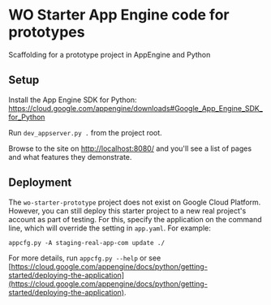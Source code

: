# WO Starter App Engine code for prototypes

Scaffolding for a prototype project in AppEngine and Python

## Setup

Install the App Engine SDK for Python: https://cloud.google.com/appengine/downloads#Google_App_Engine_SDK_for_Python

Run `dev_appserver.py .` from the project root.

Browse to the site on [http://localhost:8080/](http://localhost:8080/) and you'll see a list of pages and what features they demonstrate.

## Deployment

The `wo-starter-prototype` project does not exist on Google Cloud Platform.  However, you can still deploy this starter project to a new real project's account as part of testing.  For this, specify the application on the command line, which will override the setting in `app.yaml`.  For example:

    appcfg.py -A staging-real-app-com update ./

For more details, run `appcfg.py --help` or see [https://cloud.google.com/appengine/docs/python/getting-started/deploying-the-application](https://cloud.google.com/appengine/docs/python/getting-started/deploying-the-application).
